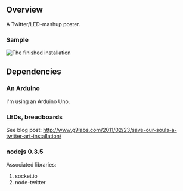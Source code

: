 ## Overview ##
A Twitter/LED-mashup poster.

### Sample ###
![The finished installation](http://farm6.static.flickr.com/5180/5467033003_c1c14c5dc0.jpg)

## Dependencies ##

### An Arduino ###
I'm using an Arduino Uno.

### LEDs, breadboards ###
See blog post: http://www.g9labs.com/2011/02/23/save-our-souls-a-twitter-art-installation/

### nodejs 0.3.5 ###

Associated libraries:

1. socket.io
2. node-twitter
